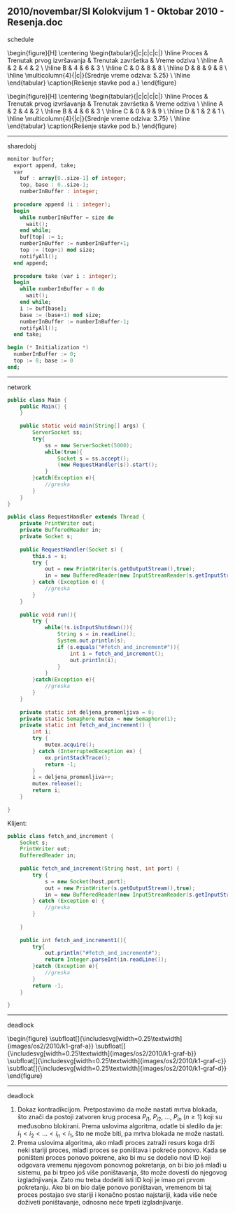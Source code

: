 2010/novembar/SI Kolokvijum 1 - Oktobar 2010 - Resenja.doc
--------------------------------------------------------------------------------
schedule

\begin{figure}[H]
\centering
\begin{tabular}{|c|c|c|c|}
\hline
Proces & Trenutak prvog izvršavanja & Trenutak završetka & Vreme odziva \\
\hline
A & 2 & 4 & 2 \\
\hline
B & 4 & 6 & 3 \\
\hline
C & 0 & 8 & 8 \\
\hline
D & 8 & 9 & 8 \\
\hline
\multicolumn{4}{|c|}{Srednje vreme odziva: 5.25} \\
\hline
\end{tabular}
\caption{Rešenje stavke pod a.}
\end{figure}

\begin{figure}[H]
\centering
\begin{tabular}{|c|c|c|c|}
\hline
Proces & Trenutak prvog izvršavanja & Trenutak završetka & Vreme odziva \\
\hline
A & 2 & 4 & 2 \\
\hline
B & 4 & 6 & 3 \\
\hline
C & 0 & 9 & 9 \\
\hline
D & 1 & 2 & 1 \\
\hline
\multicolumn{4}{|c|}{Srednje vreme odziva: 3.75} \\
\hline
\end{tabular}
\caption{Rešenje stavke pod b.}
\end{figure}

--------------------------------------------------------------------------------
sharedobj
```ada
monitor buffer; 
  export append, take; 
  var 
    buf : array[0..size-1] of integer; 
    top, base : 0..size-1;  
    numberInBuffer : integer; 
 
  procedure append (i : integer); 
  begin 
    while numberInBuffer = size do 
      wait(); 
    end while; 
    buf[top] := i; 
    numberInBuffer := numberInBuffer+1; 
    top := (top+1) mod size; 
    notifyAll(); 
  end append; 
 
  procedure take (var i : integer); 
  begin 
    while numberInBuffer = 0 do 
      wait(); 
    end while; 
    i := buf[base]; 
    base := (base+1) mod size; 
    numberInBuffer := numberInBuffer-1; 
    notifyAll(); 
  end take; 
 
begin (* Initialization *) 
  numberInBuffer := 0; 
  top := 0; base := 0 
end;  
```

--------------------------------------------------------------------------------
network
```java
public class Main { 
    public Main() { 
    } 
     
    public static void main(String[] args) { 
        ServerSocket ss; 
        try{ 
            ss = new ServerSocket(5000); 
            while(true){ 
                Socket s = ss.accept(); 
                (new RequestHandler(s)).start(); 
            } 
        }catch(Exception e){ 
            //greska 
        } 
    } 
} 
 
public class RequestHandler extends Thread { 
    private PrintWriter out; 
    private BufferedReader in; 
    private Socket s; 
     
    public RequestHandler(Socket s) { 
        this.s = s; 
        try { 
            out = new PrintWriter(s.getOutputStream(),true); 
            in = new BufferedReader(new InputStreamReader(s.getInputStream())); 
        } catch (Exception e) { 
            //greska 
        } 
    } 
     
    public void run(){ 
        try { 
            while(!s.isInputShutdown()){ 
                String s = in.readLine(); 
                System.out.println(s); 
                if (s.equals("#fetch_and_increment#")){ 
                    int i = fetch_and_increment(); 
                    out.println(i); 
                } 
            } 
        }catch(Exception e){ 
            //greska 
        } 
    } 
     
    private static int deljena_promenljiva = 0; 
    private static Semaphore mutex = new Semaphore(1); 
    private static int fetch_and_increment() { 
        int i; 
        try { 
            mutex.acquire(); 
        } catch (InterruptedException ex) { 
            ex.printStackTrace(); 
            return -1; 
        } 
        i = deljena_promenljiva++; 
        mutex.release(); 
        return i; 
    } 
     
}
```
Klijent: 
```java
public class fetch_and_increment { 
    Socket s; 
    PrintWriter out; 
    BufferedReader in; 
     
    public fetch_and_increment(String host, int port) { 
        try { 
            s = new Socket(host,port); 
            out = new PrintWriter(s.getOutputStream(),true); 
            in = new BufferedReader(new InputStreamReader(s.getInputStream())); 
        } catch (Exception e) { 
            //greska 
        } 
         
    } 
     
    public int fetch_and_increment1(){ 
        try{ 
            out.println("#fetch_and_increment#"); 
            return Integer.parseInt(in.readLine()); 
        }catch (Exception e){ 
            //greska 
        } 
        return -1; 
    } 
     
} 
```

--------------------------------------------------------------------------------
deadlock

\begin{figure}
\subfloat[]{\includesvg[width=0.25\textwidth]{images/os2/2010/k1-graf-a}}
\subfloat[]{\includesvg[width=0.25\textwidth]{images/os2/2010/k1-graf-b}}
\subfloat[]{\includesvg[width=0.25\textwidth]{images/os2/2010/k1-graf-c}}
\subfloat[]{\includesvg[width=0.25\textwidth]{images/os2/2010/k1-graf-d}}
\end{figure}

--------------------------------------------------------------------------------
deadlock

1. Dokaz kontradikcijom. Pretpostavimo da može nastati mrtva blokada, što znači da postoji  zatvoren  krug  procesa  $P_{i1}$, $P_{i2}$,  ...,  $P_{in}$ ($n \geq 1$) koji su međusobno blokirani. Prema uslovima algoritma, odatle bi sledilo da je: $i_1 < i_2 < ... < i_n < i_1$, što ne može biti, pa mrtva blokada ne može nastati.
2. Prema uslovima algoritma, ako mlađi proces zatraži resurs koga drži neki stariji proces, mlađi   proces se poništava i pokreće ponovo. Kada se  poništeni  proces  ponovo  pokrene,  ako  bi  mu  se  dodelio  novi  ID  koji  odgovara  vremenu  njegovom  ponovnog pokretanja, on bi bio još mlađi u sistemu, pa bi trpeo još više poništavanja, što može dovesti do njegovog izgladnjivanja. Zato mu treba dodeliti isti ID koji je imao pri prvom pokretanju. Ako bi on bio dalje ponovo poništavan, vremenom bi taj proces postajao sve stariji i konačno postao najstariji, kada više neće doživeti poništavanje, odnosno neće trpeti izgladnjivanje. 
 